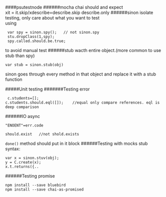 ####psutestnode
######mocha chai
should and expect  
xit = it.skip/xdescribe=describe.skip
describe.only
######sinon
isolate testing, only care about what you want to test  
using
```
 var spy = sinon.spy();   // not sinon.spy
 stu.dropClass(1,spy);
 spy.called.should.be.true;
 ```
 to avoid manual test
 ######stub
 wacth entire object.(more common to use stub than spy)
 ```
 var stub = sinon.stub(obj)
 ```
 sinon goes through every method in that object and replace it with a stub function
 
 #####Unit testing
 #######Testing error
 ```
  c.students=[];
 c.students.should.eql([]);    //equal only compare references. eql is deep comparison
 ```
 
 ######IO async
 ```
 "ENOENT"=err.code
 
 should.exist   //not shold.exists
 ```
 ```done()``` 
 method should put in it block
 ######Testing with mocks
 stub syntax:
 ```
 var x = sinon.stuv(obj);
 y = C.create(x);
 x.t.returns({..
 ```
 ######Testing promise
 ```
 npm install --save bluebird
 npm install --save chai-as-promised
```
